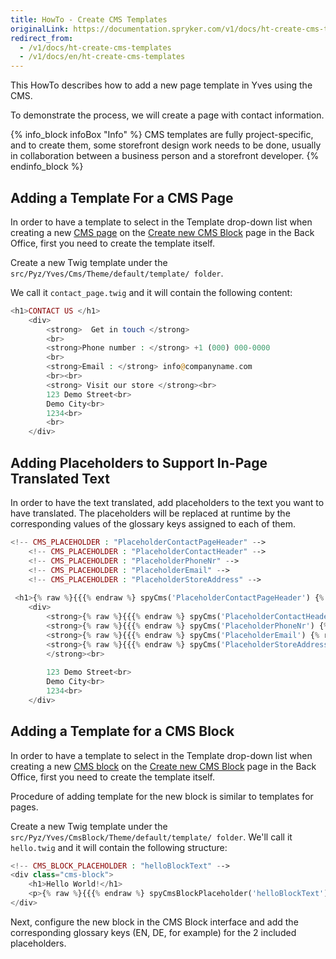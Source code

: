 ```yaml
---
title: HowTo - Create CMS Templates
originalLink: https://documentation.spryker.com/v1/docs/ht-create-cms-templates
redirect_from:
  - /v1/docs/ht-create-cms-templates
  - /v1/docs/en/ht-create-cms-templates
---
```


This HowTo describes how to add a new page template in Yves using the CMS. 

To demonstrate the process, we will create a page with contact information.

{% info_block infoBox "Info" %}
CMS templates are fully project-specific, and to create them, some storefront design work needs to be done, usually in collaboration between a business person and a storefront developer.
{% endinfo_block %}

## Adding a Template For a CMS Page

In order to have a template to select in the Template drop-down list when creating a new [CMS page](/docs/scos/dev/features/201811.0/cms/cms-page/cms-page) on the [Create new CMS Block](/docs/scos/dev/user-guides/201811.0/back-office-user-guide/content-management/pages/assigning-block) page in the Back Office, first you need to create the template itself.
			
Create a new Twig template under the `src/Pyz/Yves/Cms/Theme/default/template/ folder`.  

We call it `contact_page.twig` and it will contain the following content:

```php
<h1>CONTACT US </h1>
    <div>
        <strong>  Get in touch </strong>
        <br>
        <strong>Phone number : </strong> +1 (000) 000-0000
        <br>
        <strong>Email : </strong> info@companyname.com
        <br><br>
        <strong> Visit our store </strong><br>
        123 Demo Street<br>
        Demo City<br>
        1234<br>
        <br>
    </div>
```
## Adding Placeholders to Support In-Page Translated Text
In order to have the text translated, add placeholders to the text you want to have translated. The placeholders will be replaced at runtime by the corresponding values of the glossary keys assigned to each of them.

```php
<!-- CMS_PLACEHOLDER : "PlaceholderContactPageHeader" -->
    <!-- CMS_PLACEHOLDER : "PlaceholderContactHeader" -->
    <!-- CMS_PLACEHOLDER : "PlaceholderPhoneNr" -->
    <!-- CMS_PLACEHOLDER : "PlaceholderEmail" -->
    <!-- CMS_PLACEHOLDER : "PlaceholderStoreAddress" -->
    
 <h1>{% raw %}{{{% endraw %} spyCms('PlaceholderContactPageHeader') {% raw %}}}{% endraw %} </h1>
    <div>
        <strong>{% raw %}{{{% endraw %} spyCms('PlaceholderContactHeader') {% raw %}}}{% endraw %} </strong> <br>
        <strong>{% raw %}{{{% endraw %} spyCms('PlaceholderPhoneNr') {% raw %}}}{% endraw %} </strong> +1 (000) 000-0000 <br>
        <strong>{% raw %}{{{% endraw %} spyCms('PlaceholderEmail') {% raw %}}}{% endraw %}  </strong> info@companyname.com <br>
        <strong>{% raw %}{{{% endraw %} spyCms('PlaceholderStoreAddress') {% raw %}}}{% endraw %}  
        </strong><br>
      
        123 Demo Street<br>
        Demo City<br>
        1234<br>
    </div>
```


## Adding a Template for a CMS Block
In order to have a template to select in the Template drop-down list when creating a new [CMS block](https://documentation.spryker.com/v1/docs/cms-block-1) on the [Create new CMS Block](/docs/scos/dev/user-guides/201811.0/back-office-user-guide/content-management/blocks/creating-cms-bl) page in the Back Office, first you need to create the template itself.

Procedure of adding template for the new block is similar to templates for pages.

Create a new Twig template under the `src/Pyz/Yves/CmsBlock/Theme/default/template/ folder`. We'll call it `hello.twig` and it will contain the following structure:

```php
<!-- CMS_BLOCK_PLACEHOLDER : "helloBlockText" -->
<div class="cms-block">
	<h1>Hello World!</h1>
	<p>{% raw %}{{{% endraw %} spyCmsBlockPlaceholder('helloBlockText') | raw {% raw %}}}{% endraw %}</p>
</div>	
```

Next, configure the new block in the CMS Block interface and add the corresponding glossary keys (EN, DE, for example) for the 2 included placeholders.
